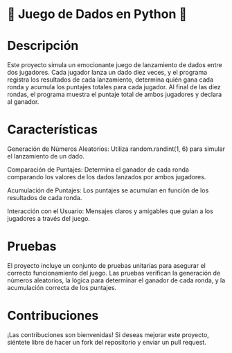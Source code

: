 # 🎲 Juego de Dados en Python 🎲
# Descripción

Este proyecto simula un emocionante juego de lanzamiento de dados entre dos jugadores. Cada jugador lanza un dado diez veces, y el programa registra los resultados de cada lanzamiento, 
determina quién gana cada ronda y acumula los puntajes totales para cada jugador. Al final de las diez rondas, el programa muestra el puntaje total de ambos jugadores y declara al ganador.

# Características

Generación de Números Aleatorios: Utiliza random.randint(1, 6) para simular el lanzamiento de un dado.

Comparación de Puntajes: Determina el ganador de cada ronda comparando los valores de los dados lanzados por ambos jugadores.

Acumulación de Puntajes: Los puntajes se acumulan en función de los resultados de cada ronda.

Interacción con el Usuario: Mensajes claros y amigables que guían a los jugadores a través del juego.

 # Pruebas

El proyecto incluye un conjunto de pruebas unitarias para asegurar el correcto funcionamiento del juego. Las pruebas verifican la generación de números aleatorios, la lógica para determinar el ganador de cada ronda, y la acumulación correcta de los puntajes.

# Contribuciones
¡Las contribuciones son bienvenidas! Si deseas mejorar este proyecto, siéntete libre de hacer un fork del repositorio y enviar un pull request.





